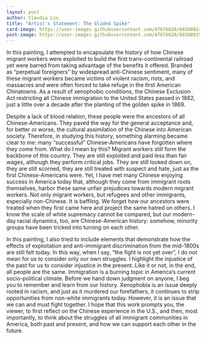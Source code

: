 ```yaml
---
layout: post
author: Claudia Liu
title: "Artist's Statement: The Glided Spike"
card-image: https://user-images.githubusercontent.com/47676628/60360924-d7788280-99aa-11e9-8abf-ebf8aee440a5.jpg
post-image: https://user-images.githubusercontent.com/47676628/60360915-d2b3ce80-99aa-11e9-819b-11f0f8521a33.jpg
---
```


In this painting, I attempted to encapsulate the history of how Chinese migrant workers were exploited to build the first trans-continental railroad yet were barred from taking advantage of the benefits it offered. Branded as “perpetual foreigners” by widespread anti-Chinese sentiment, many of these migrant workers became victims of violent racism, riots, and massacres and were often forced to take refuge in the first American Chinatowns. As a result of xenophobic conditions, the Chinese Exclusion Act restricting all Chinese immigration to the United States passed in 1882, just a little over a decade after the planting of the golden spike in 1869.  
<!--more-->
Despite a lack of blood relation, these people were the ancestors of all Chinese-Americans. They paved the way for the general acceptance and, for better or worse, the cultural assimilation of the Chinese into American society. Therefore, in studying this history, something alarming became clear to me: many “successful” Chinese-Americans have forgotten where they come from. What do I mean by this? Migrant workers still form the backbone of this country. They are still exploited and paid less than fair wages, although they perform critical jobs. They are still looked down on, they are still scorned, they are still treated with suspect and hate, just as the first Chinese-Americans were. Yet, I have met many Chinese enjoying success in America today that, although they come from immigrant roots themselves, harbor these same unfair prejudices towards modern migrant workers. Not only migrant workers, but refugees and other immigrants, especially non-Chinese. It is baffling. We forget how our ancestors were treated when they first came here and project the same hatred on others. I know the scale of white supremacy cannot be compared, but our modern-day racial dynamics, too, are Chinese-American history: somehow, minority groups have been tricked into turning on each other. 

In this painting, I also tried to include elements that demonstrate how the effects of exploitation and anti-immigrant discrimination from the mid-1800s are still felt today. In this way, when I say, “the fight is not yet over”, I do not mean for us to consider only our own struggles. I highlight the injustice of the past for us to consider injustice in the present. Like it or not, in the end, all people are the same. Immigration is a burning topic in America’s current socio-political climate. Before we hand down judgment on anyone, I beg you to remember and learn from our history. Xenophobia is an issue deeply rooted in racism, and just as it murdered our forefathers, it continues to strip opportunities from non-white immigrants today. However, it is an issue that we can and must fight together. I hope that this work prompts you, the viewer, to first reflect on the Chinese experience in the U.S., and then, most importantly, to think about the struggles of all immigrant communities in America, both past and present, and how we can support each other in the future. 
